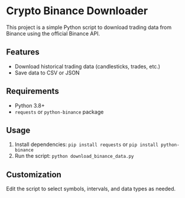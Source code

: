 # Crypto Binance Downloader

This project is a simple Python script to download trading data from Binance using the official Binance API.

## Features
- Download historical trading data (candlesticks, trades, etc.)
- Save data to CSV or JSON

## Requirements
- Python 3.8+
- `requests` or `python-binance` package

## Usage
1. Install dependencies: `pip install requests` or `pip install python-binance`
2. Run the script: `python download_binance_data.py`

## Customization
Edit the script to select symbols, intervals, and data types as needed.
